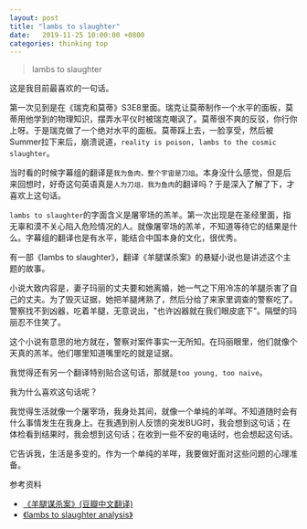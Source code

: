 ```yaml
---
layout: post
title: "lambs to slaughter"
date:   2019-11-25 10:00:00 +0800
categories: thinking top
---
```


> lambs to slaughter

这是我目前最喜欢的一句话。

第一次见到是在《瑞克和莫蒂》S3E8里面。瑞克让莫蒂制作一个水平的面板，莫蒂用他学到的物理知识，摆弄水平仪时被瑞克嘲讽了。莫蒂很不爽的反驳，你行你上呀。于是瑞克做了一个绝对水平的面板。莫蒂踩上去，一脸享受，然后被Summer拉下来后，崩溃说道，`reality is poison, lambs to the cosmic slaughter`。

当时看的时候字幕组的翻译是`我为鱼肉，整个宇宙是刀俎`。本身没什么感觉，但是后来回想时，好奇这句英语真是`人为刀俎，我为鱼肉`的翻译吗？于是深入了解了下，才喜欢上这句话。

`lambs to slaughter`的字面含义是屠宰场的羔羊。第一次出现是在圣经里面，指无辜和漠不关心陷入危险情况的人。就像屠宰场的羔羊，不知道等待它的结果是什么。字幕组的翻译也是有水平，能结合中国本身的文化，很优秀。

有一部《lambs to slaughter》，翻译《羊腿谋杀案》的悬疑小说也是讲述这个主题的故事。

小说大致内容是，妻子玛丽的丈夫要和她离婚，她一气之下用冷冻的羊腿杀害了自己的丈夫。为了毁灭证据，她把羊腿烤熟了，然后分给了来家里调查的警察吃了。警察找不到凶器，吃着羊腿，无意说出，"也许凶器就在我们眼皮底下"。隔壁的玛丽忍不住笑了。

这个小说有意思的地方就在，警察对案件事实一无所知。在玛丽眼里，他们就像个天真的羔羊。他们哪里知道嘴里吃的就是证据。

我觉得还有另一个翻译特别贴合这句话，那就是`too young, too naive`。

我为什么喜欢这句话呢？

我觉得生活就像一个屠宰场，我身处其间，就像一个单纯的羊咩。不知道随时会有什么事情发生在我身上。在我遇到别人反馈的突发BUG时，我会想到这句话；在体检看到结果时，我会想到这句话；在收到一些不安的电话时，也会想起这句话。

它告诉我，生活是多变的。作为一个单纯的羊咩，我要做好面对这些问题的心理准备。

参考资料

+ [《羊腿谋杀案》(豆瓣中文翻译)](https://www.douban.com/group/topic/62925280/)
+ [《lambs to slaughter analysis》](https://www.pobschools.org/cms/lib/NY01001456/Centricity/Domain/380/Lamb%20to%20the%20Slaughter%20analysis.docx)
